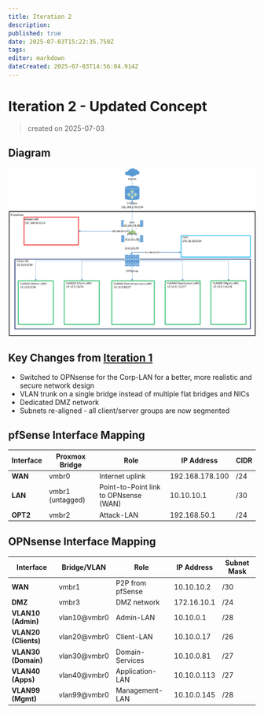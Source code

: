 ```yaml
---
title: Iteration 2
description: 
published: true
date: 2025-07-03T15:22:35.750Z
tags: 
editor: markdown
dateCreated: 2025-07-03T14:56:04.914Z
---
```


# Iteration 2 - Updated Concept

> created on 2025-07-03

## Diagram
![final_design_v1.png](/homelab/infrastructure/final_design_v1.png)

## Key Changes from [Iteration 1](/home-lab/Infrastructure/Network_Designs/Iteration_1)
- Switched to OPNsense for the Corp-LAN for a better, more realistic and secure network design
- VLAN trunk on a single bridge instead of multiple flat bridges and NICs
- Dedicated DMZ network
- Subnets re-aligned - all client/server groups are now segmented

## pfSense Interface Mapping
| Interface | Proxmox Bridge | Role | IP Address | CIDR |
|---|---|---|---|---|
| **WAN** | vmbr0 | Internet uplink | 192.168.178.100 | /24 |
| **LAN** | vmbr1 (untagged) | Point-to-Point link to OPNsense (WAN) | 10.10.10.1 | /30 |
| **OPT2**  | vmbr2 | Attack-LAN | 192.168.50.1 | /24 |

## OPNsense Interface Mapping
| Interface | Bridge/VLAN | Role | IP Address | Subnet Mask |
| --- | --- | --- | --- | --- |
| **WAN** | vmbr1 | P2P from pfSense | 10.10.10.2 | /30 |
| **DMZ** | vmbr3 | DMZ network | 172.16.10.1 | /24 |
| **VLAN10 (Admin)** | vlan10@vmbr0 | Admin-LAN | 10.10.0.1 | /28 |
| **VLAN20 (Clients)** | vlan20@vmbr0 | Client-LAN | 10.10.0.17 | /26 |
| **VLAN30 (Domain)** | vlan30@vmbr0 | Domain-Services | 10.10.0.81 | /27 |
| **VLAN40 (Apps)** | vlan40@vmbr0 | Application-LAN | 10.10.0.113 | /27 |
| **VLAN99 (Mgmt)** | vlan99@vmbr0 | Management-LAN | 10.10.0.145 | /28 |

